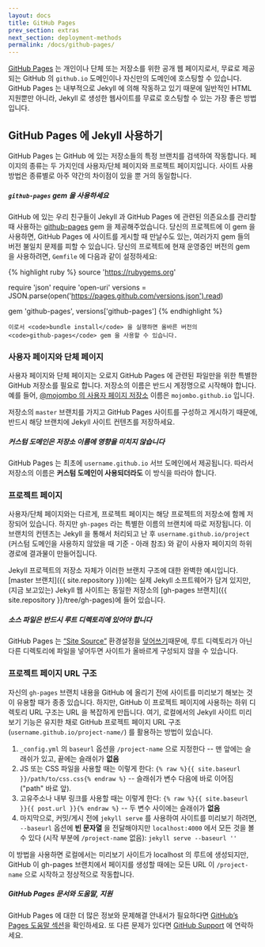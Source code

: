 ```yaml
---
layout: docs
title: GitHub Pages
prev_section: extras
next_section: deployment-methods
permalink: /docs/github-pages/
---
```


[GitHub Pages](http://pages.github.com) 는 개인이나 단체 또는 저장소를 위한 공개
웹 페이지로서, 무료로 제공되는 GitHub 의 `github.io` 도메인이나 자신만의
도메인에 호스팅할 수 있습니다. GitHub Pages 는 내부적으로 Jekyll 에 의해
작동하고 있기 때문에 일반적인 HTML 지원뿐만 아니라, Jekyll 로 생성한 웹사이트를
무료로 호스팅할 수 있는 가장 좋은 방법입니다.

## GitHub Pages 에 Jekyll 사용하기

GitHub Pages 는 GitHub 에 있는 저장소들의 특정 브랜치를 검색하여 작동합니다.
페이지의 종류는 두 가지인데 사용자/단체 페이지와 프로젝트 페이지입니다. 사이트
사용 방법은 종류별로 아주 약간의 차이점이 있을 뿐 거의 동일합니다.


<div class="note protip">
  <h5><code>github-pages</code> gem 을 사용하세요</h5>
  <p>
    GitHub 에 있는 우리 친구들이 Jekyll 과 GitHub Pages 에 관련된 의존요소를
    관리할 때 사용하는
    <a href="https://github.com/github/pages-gem">github-pages</a> gem 을
    제공해주었습니다.
    당신의 프로젝트에 이 gem 을 사용하면, GitHub Pages 에 사이트를 게시할 때
    만날수도 있는, 여러가지 gem 들의 버전 불일치 문제를 피할 수 있습니다. 당신의
    프로젝트에 현재 운영중인 버전의 gem 을 사용하려면, <code>Gemfile</code> 에
    다음과 같이 설정하세요:

{% highlight ruby %}
source 'https://rubygems.org'

require 'json'
require 'open-uri'
versions = JSON.parse(open('https://pages.github.com/versions.json').read)

gem 'github-pages', versions['github-pages']
{% endhighlight %}

    이로서 <code>bundle install</code> 을 실행하면 올바른 버전의
    <code>github-pages</code> gem 을 사용할 수 있습니다.
  </p>
</div>

### 사용자 페이지와 단체 페이지

사용자 페이지와 단체 페이지는 오로지 GitHub Pages 에 관련된 파일만을 위한 특별한
GitHub 저장소를 필요로 합니다. 저장소의 이름은 반드시 계정명으로 시작해야
합니다. 예를 들어, [@mojombo 의 사용자 페이지
저장소](https://github.com/mojombo/mojombo.github.io) 이름은 `mojombo.github.io`
입니다.

저장소의 `master` 브랜치를 가지고 GitHub Pages 사이트를 구성하고 게시하기
때문에, 반드시 해당 브랜치에 Jekyll 사이트 컨텐츠를 저장하세요.

<div class="note info">
  <h5>커스텀 도메인은 저장소 이름에 영향을 미치지 않습니다</h5>
  <p>
    GitHub Pages 는 최초에 <code>username.github.io</code> 서브 도메인에서
    제공됩니다. 따라서 저장소의 이름은 <strong>커스텀 도메인이
    사용되더라도</strong> 이 방식을 따라야 합니다.
  </p>
</div>

### 프로젝트 페이지

사용자/단체 페이지와는 다르게, 프로젝트 페이지는 해당 프로젝트의 저장소에 함께
저장되어 있습니다. 하지만 `gh-pages` 라는 특별한 이름의 브랜치에 따로
저장됩니다. 이 브랜치의 컨텐츠는 Jekyll 을 통해서 처리되고 난 후
`username.github.io/project` (커스텀 도메인을 사용하지 않았을 때 기준 - 아래
참조) 와 같이 사용자 페이지의 하위 경로에 결과물이 만들어집니다.


Jekyll 프로젝트의 저장소 자체가 이러한 브랜치 구조에 대한 완벽한 예시입니다.
[master 브랜치]({{ site.repository }})에는 실제 Jekyll 소프트웨어가 담겨 있지만,
(지금 보고있는) Jekyll 웹 사이트는 동일한 저장소의 [gh-pages
브랜치]({{ site.repository }}/tree/gh-pages)에 들어 있습니다.


<div class="note warning">
  <h5>소스 파일은 반드시 루트 디렉토리에 있어야 합니다</h5>
  <p>
GitHub Pages 는 <a href="http://jekyllrb.com/docs/configuration/#global-configuration">“Site Source”</a> 환경설정을 <a href="https://help.github.com/articles/troubleshooting-github-pages-build-failures#source-setting">덮어쓰기</a>때문에, 루트 디렉토리가 아닌 다른 디렉토리에 파일을 넣어두면 사이트가 올바르게 구성되지 않을 수 있습니다.
  </p>
</div>


### 프로젝트 페이지 URL 구조

자신의 `gh-pages` 브랜치 내용을 GitHub 에 올리기 전에 사이트를 미리보기 해보는
것이 유용할 때가 종종 있습니다. 하지만, GitHub 이 프로젝트 페이지에 사용하는
하위 디렉토리 URL 구조는 URL 을 복잡하게 만듭니다. 여기, 로컬에서의 Jekyll
사이트 미리보기 기능은 유지한 채로 GitHub 프로젝트 페이지 URL 구조
(`username.github.io/project-name/`) 를 활용하는 방법이 있습니다.

1. `_config.yml` 의 `baseurl` 옵션을 `/project-name` 으로 지정한다 -- 맨 앞에는
   슬래쉬가 있고, 끝에는 슬래쉬가 **없음**
2. JS 또는 CSS 파일을 사용할 때는 이렇게 한다:
   `{% raw %}{{ site.baseurl }}/path/to/css.css{% endraw %}` -- 슬래쉬가 변수
   다음에 바로 이어짐 ("path" 바로 앞).
3. 고유주소나 내부 링크를 사용할 때는 이렇게 한다:
   `{% raw %}{{ site.baseurl }}{{ post.url }}{% endraw %}` -- 두 변수 사이에는
   슬래쉬가 **없음**
4. 마지막으로, 커밋/게시 전에 `jekyll serve` 를 사용하여 사이트를 미리보기
   하려면, `--baseurl` 옵션에 **빈 문자열** 을 전달해야지만 `localhost:4000`
   에서 모든 것을 볼 수 있다 (시작 부분에 `/project-name` 없음):
   `jekyll serve --baseurl ''`

이 방법을 사용하면 로컬에서는 미리보기 사이트가 localhost 의 루트에 생성되지만,
GitHub 이 gh-pages 브랜치에서 페이지를 생성할 때에는 모든 URL 이 `/project-name`
으로 시작하고 정상적으로 작동합니다.

<div class="note">
  <h5>GitHub Pages 문서와 도움말, 지원</h5>
  <p>
    GitHub Pages 에 대한 더 많은 정보와 문제해결 안내서가 필요하다면
    <a href="https://help.github.com/categories/20/articles">GitHub’s Pages
    도움말 섹션</a>을 확인하세요.
    또 다른 문제가 있다면 <a href="https://github.com/contact">GitHub
    Support</a> 에 연락하세요.
  </p>
</div>
